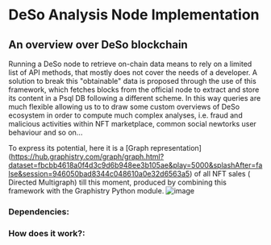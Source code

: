 # DeSo Analysis Node Implementation

## An overview over DeSo blockchain
Running a DeSo node to retrieve on-chain data means to rely on a limited list of API methods, that mostly does not cover the needs of a developer. A solution to break this "obtainable" data is proposed through the use of this framework, which fetches blocks from the official node to extract and store its content in a Psql DB following a different scheme. In this way queries are much flexible allowing us to to draw some custom overviews of DeSo ecosystem in order to compute much complex analyses, i.e. fraud and malicious activities within NFT marketplace, common social newtorks user behaviour and so on...

To express its potential, here it is a [Graph representation] (https://hub.graphistry.com/graph/graph.html?dataset=fbcbb4618a0f4d3c9d6b948ee3b105ae&play=5000&splashAfter=false&session=946050bad8344c048610a0e32d6563a5) of all NFT sales ( Directed Multigraph) till this moment, produced by combining this framework with the Graphistry Python module.
![image](https://user-images.githubusercontent.com/52136996/206786729-13eeb0dc-7883-42e5-be77-22c61bb0f36c.png)

### Dependencies:

### How does it work?:
